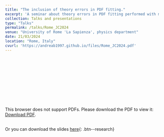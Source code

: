 ```yaml
---
title: "The inclusion of theory errors in PDF fitting."
excerpt: 'A seminar about theory errors in PDF fitting performed with machine learning techniques.'
collection: Talks and presentations
type: "Talks"
permalink: /talks/Rome_JC2024
venue: "University of Rome 'La Sapienza', physics department"
date: 21/03/2024
location: "Rome, Italy"
cvurl: 'https://andreab1997.github.io/files/Rome_JC2024.pdf'
---
```

<object data="https://andreab1997.github.io/files/Rome_JC2024.pdf" type="application/pdf" width="700px" height="700px">
    <embed src="https://andreab1997.github.io/files/Rome_JC2024.pdf">
        <p>This browser does not support PDFs. Please download the PDF to view it: <a href="https://andreab1997.github.io/files/Rome_JC2024.pdf">Download PDF</a>.</p>
    </embed>
</object>

\
Or you can download the slides [here](https://andreab1997.github.io/files/Rome_JC2024.pdf){: .btn--research}

